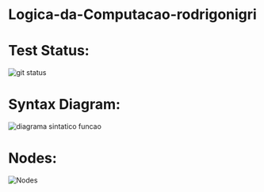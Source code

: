 # Logica-da-Computacao-rodrigonigri

# Test Status:

![git status](http://3.129.230.99/svg/rodrigonigri/Logica-da-Computacao-rodrigonigri/)


# Syntax Diagram:
![diagrama sintatico funcao](https://github.com/rodrigonigri/Logica-da-Computacao-rodrigonigri/assets/62730936/9dfe2f9b-f401-4d6f-a8a1-fb5d7b668d10)


# Nodes:
![Nodes](https://github.com/rodrigonigri/Logica-da-Computacao-rodrigonigri/assets/62730936/29f0749e-942b-4fff-a1d7-7e2eb201879d)

